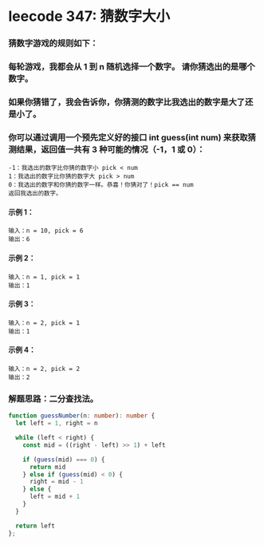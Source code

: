 # leecode 347: 猜数字大小

### 猜数字游戏的规则如下：

### 每轮游戏，我都会从 1 到 n 随机选择一个数字。 请你猜选出的是哪个数字。
### 如果你猜错了，我会告诉你，你猜测的数字比我选出的数字是大了还是小了。
### 你可以通过调用一个预先定义好的接口 int guess(int num) 来获取猜测结果，返回值一共有 3 种可能的情况（-1，1 或 0）：
```
-1：我选出的数字比你猜的数字小 pick < num
1：我选出的数字比你猜的数字大 pick > num
0：我选出的数字和你猜的数字一样。恭喜！你猜对了！pick == num
返回我选出的数字。
```

#### 示例 1：
```
输入：n = 10, pick = 6
输出：6
```
#### 示例 2：
```
输入：n = 1, pick = 1
输出：1
```
#### 示例 3：
```
输入：n = 2, pick = 1
输出：1
```
#### 示例 4：
```
输入：n = 2, pick = 2
输出：2
```

### 解题思路：二分查找法。
```ts
function guessNumber(n: number): number {
  let left = 1, right = n

  while (left < right) {
    const mid = ((right - left) >> 1) + left

    if (guess(mid) === 0) {
      return mid
    } else if (guess(mid) < 0) {
      right = mid - 1
    } else {
      left = mid + 1
    }
  }

  return left
};
```
